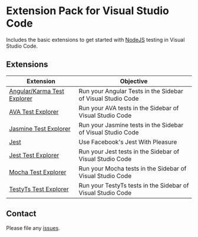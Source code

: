 # Extension Pack for Visual Studio Code

Includes the basic extensions to get started with [NodeJS](http://nodejs.com/) testing in Visual Studio Code.

## Extensions

Extension | Objective
--------- | ---------
[Angular/Karma Test Explorer](https://marketplace.visualstudio.com/items?itemName=raagh.angular-karma-test-explorer) | Run your Angular Tests in the Sidebar of Visual Studio Code
[AVA Test Explorer](https://marketplace.visualstudio.com/items?itemName=gwenio.vscode-ava-test-adapter) | Run your AVA tests in the Sidebar of Visual Studio Code
[Jasmine Test Explorer](https://marketplace.visualstudio.com/items?itemName=hbenl.vscode-jasmine-test-adapter) | Run your Jasmine tests in the Sidebar of Visual Studio Code
[Jest](https://marketplace.visualstudio.com/items?itemName=orta.vscode-jest) | Use Facebook's Jest With Pleasure
[Jest Test Explorer](https://marketplace.visualstudio.com/items?itemName=kavod-io.vscode-jest-test-adapter) | Run your Jest tests in the Sidebar of Visual Studio Code
[Mocha Test Explorer](https://marketplace.visualstudio.com/items?itemName=hbenl.vscode-mocha-test-adapter) | Run your Mocha tests in the Sidebar of Visual Studio Code
[TestyTs Test Explorer](https://marketplace.visualstudio.com/items?itemName=Testy.vscode-testyts-test-adapter) | Run your TestyTs tests in the Sidebar of Visual Studio Code

## Contact

Please file any [issues](https://github.com/itmcdev/vscode-extensions/issues).